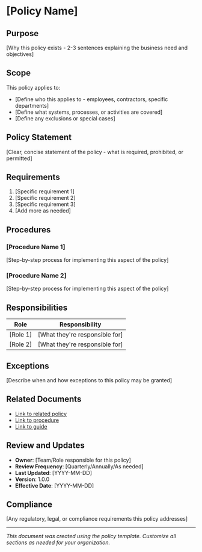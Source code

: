 # [Policy Name]

## Purpose

[Why this policy exists - 2-3 sentences explaining the business need and objectives]

## Scope

This policy applies to:
- [Define who this applies to - employees, contractors, specific departments]
- [Define what systems, processes, or activities are covered]
- [Define any exclusions or special cases]

## Policy Statement

[Clear, concise statement of the policy - what is required, prohibited, or permitted]

## Requirements

1. [Specific requirement 1]
2. [Specific requirement 2]
3. [Specific requirement 3]
4. [Add more as needed]

## Procedures

### [Procedure Name 1]
[Step-by-step process for implementing this aspect of the policy]

### [Procedure Name 2]
[Step-by-step process for implementing this aspect of the policy]

## Responsibilities

| Role | Responsibility |
|------|---------------|
| [Role 1] | [What they're responsible for] |
| [Role 2] | [What they're responsible for] |

## Exceptions

[Describe when and how exceptions to this policy may be granted]

## Related Documents

- [Link to related policy](../policies/related-policy.md)
- [Link to procedure](../procedures/related-procedure.md)
- [Link to guide](../guides/related-guide.md)

## Review and Updates

- **Owner**: [Team/Role responsible for this policy]
- **Review Frequency**: [Quarterly/Annually/As needed]
- **Last Updated**: [YYYY-MM-DD]
- **Version**: 1.0.0
- **Effective Date**: [YYYY-MM-DD]

## Compliance

[Any regulatory, legal, or compliance requirements this policy addresses]

---

*This document was created using the policy template. Customize all sections as needed for your organization.*
